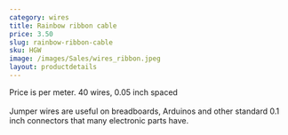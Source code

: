 ```yaml
---
category: wires
title: Rainbow ribbon cable
price: 3.50
slug: rainbow-ribbon-cable
sku: HGW
image: /images/Sales/wires_ribbon.jpeg
layout: productdetails
---
```

Price is per meter. 40 wires, 0.05 inch spaced
<br><br>Jumper wires are useful on breadboards, Arduinos and other standard 0.1 inch connectors that many electronic parts have.
